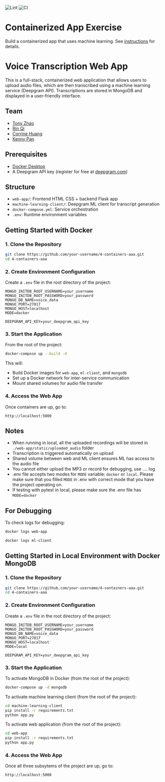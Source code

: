 ![Lint](https://github.com/software-students-spring2025/4-containers-aaa/actions/workflows/lint.yml/badge.svg)
![CI](https://github.com/software-students-spring2025/4-containers-aaa/actions/workflows/ci.yml/badge.svg)

# Containerized App Exercise

Build a containerized app that uses machine learning. See [instructions](./instructions.md) for details.

# Voice Transcription Web App

This is a full-stack, containerized web application that allows users to upload audio files, which are then transcribed using a machine learning service (Deepgram API). Transcriptions are stored in MongoDB and displayed in a user-friendly interface.

## Team

- [Tony Zhao](https://github.com/Tonyzsp)
- [Rin Qi](https://github.com/Rin-Qi)
- [Corrine Huang](https://github.com/ChuqiaoHuang)
- [Kenny Pan](https://github.com/kenny-pan)

## Prerequisites

- [Docker Desktop](https://www.docker.com/products/docker-desktop/)
- A Deepgram API key (register for free at [deepgram.com](https://www.deepgram.com/))

## Structure

- `web-app/`: Frontend HTML CSS + backend Flask app
- `machine-learning-client/`: Deepgram ML client for transcript generation
- `docker-compose.yml`: Service orchestration
- `.env`: Runtime environment variables

## Getting Started with Docker

### 1. Clone the Repository

```bash
git clone https://github.com/your-username/4-containers-aaa.git
cd 4-containers-aaa
```

### 2. Create Environment Configuration

Create a `.env` file in the root directory of the project:

```env
MONGO_INITDB_ROOT_USERNAME=your_username
MONGO_INITDB_ROOT_PASSWORD=your_password
MONGO_DB_NAME=voice_data
MONGO_PORT=27017
MONGO_HOST=localhost
MODE=docker

DEEPGRAM_API_KEY=your_deepgram_api_key
```

### 3. Start the Application

From the root of the project:

```bash
docker-compose up --build -d
```

This will:

- Build Docker images for `web-app`, `ml-client`, and `mongodb`
- Set up a Docker network for inter-service communication
- Mount shared volumes for audio file transfer

### 4. Access the Web App

Once containers are up, go to:

```
http://localhost:5000
```

## Notes

- When running in local, all the uploaded recordings will be stored in `./web-app/static/uploaded_audio` folder
- Transcription is triggered automatically on upload
- Shared volume between web and ML client ensures ML has access to the audio file
- You cannot either upload the MP3 or record
  for debugging, use .... log
- .env file accepts two modes for `MODE` variable: `docker` or `local`.
  Please make sure that you filled `MODE` in .env with correct mode that you have the project operating on.
- If testing with pytest in local, please make sure the .env file has `MODE=docker`

## For Debugging

To check logs for debugging:

```bash
docker logs web-app
```

```bash
docker logs ml-client
```

## Getting Started in Local Environment with Docker MongoDB

### 1. Clone the Repository

```bash
git clone https://github.com/your-username/4-containers-aaa.git
cd 4-containers-aaa
```

### 2. Create Environment Configuration

Create a `.env` file in the root directory of the project:

```env
MONGO_INITDB_ROOT_USERNAME=your_username
MONGO_INITDB_ROOT_PASSWORD=your_password
MONGO_DB_NAME=voice_data
MONGO_PORT=27017
MONGO_HOST=localhost
MODE=local

DEEPGRAM_API_KEY=your_deepgram_api_key
```

### 3. Start the Application

To activate MongoDB in Docker (from the root of the project):

```bash
docker-compose up -d mongodb
```

To activate machine learning client (from the root of the project):

```bash
cd machine-learning-client
pip install -r requirements.txt
python app.py
```

To activate web application (from the root of the project):

```bash
cd web-app
pip install -r requirements.txt
python app.py
```

### 4. Access the Web App

Once all three subsytems of the project are up, go to:

```
http://localhost:5000
```
